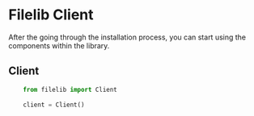 # Filelib Client

After the going through the installation process, you can start using the components within the library.

## Client

```python
    from filelib import Client
    
    client = Client()
```
